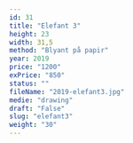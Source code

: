 ```yaml
---
id: 31
title: "Elefant 3"
height: 23
width: 31,5
method: "Blyant på papir"
year: 2019
price: "1200"
exPrice: "850"
status: ""
fileName: "2019-elefant3.jpg"
medie: "drawing"
draft: "False"
slug: "elefant3"
weight: "30"
---
```

